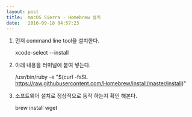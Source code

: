 ```yaml
---
layout: post
title:  macOS Sierra - Homebrew 설치
date:   2016-09-18 04:57:23
---
```


1. 먼저 command line tool을 설치한다.

	xcode-select --install

1. 아래 내용을 터미널에 붙여 넣는다.

	/usr/bin/ruby -e "$(curl -fsSL https://raw.githubusercontent.com/Homebrew/install/master/install)"

1. 소프트웨어 설치로 정상적으로 동작 하는지 확인 해본다.

	brew install wget